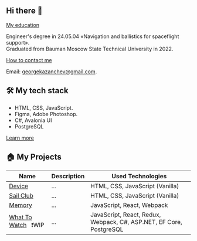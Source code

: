 ## Hi there 👋

<ins>My education</ins>

Engineer's degree in 24.05.04 &laquo;Navigation and ballistics for spaceflight support&raquo;.  
Graduated from Bauman Moscow State Technical University in 2022.

<ins>How to contact me</ins>

Email: georgekazanchev@gmail.com.

## :hammer_and_wrench: My tech stack
- HTML, CSS, JavaScript.
- Figma, Adobe Photoshop.
- C#, Avalonia UI
- PostgreSQL

[Learn more](https://github.com/GeorgeKazanchev/GeorgeKazanchev/blob/main/LearningTree.md)

## :house: My Projects

| Name | Description | Used Technologies |
| ---- | ----------- | ----------------- |
| [Device](https://github.com/GeorgeKazanchev/Device) | ... | HTML, CSS, JavaScript (Vanilla) |
| [Sail Club](https://github.com/GeorgeKazanchev/Sail-Club) | ... | HTML, CSS, JavaScript (Vanilla) |
| [Memory](https://github.com/GeorgeKazanchev/Memory) | ... | JavaScript, React, Webpack |
| [What To Watch](https://github.com/GeorgeKazanchev/What-To-Watch) &nbsp; :exclamation:WIP | ... | JavaScript, React, Redux, Webpack, C#, ASP.NET, EF Core, PostgreSQL |
